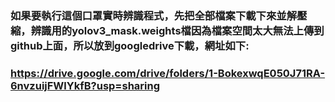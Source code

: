 ### 如果要執行這個口罩實時辨識程式，先把全部檔案下載下來並解壓縮，辨識用的yolov3_mask.weights檔因為檔案空間太大無法上傳到github上面，所以放到googledrive下載，網址如下:
### https://drive.google.com/drive/folders/1-BokexwqE050J71RA-6nvzuijFWlYkfB?usp=sharing
